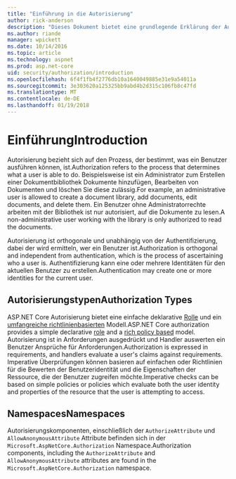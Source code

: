 ```yaml
---
title: "Einführung in die Autorisierung"
author: rick-anderson
description: "Dieses Dokument bietet eine grundlegende Erklärung der Autorisierung und erläutert, wie die Autorisierung auf ASP.NET Core bezieht."
ms.author: riande
manager: wpickett
ms.date: 10/14/2016
ms.topic: article
ms.technology: aspnet
ms.prod: asp.net-core
uid: security/authorization/introduction
ms.openlocfilehash: 6f4f1fb4f2776db10a1640049885e31e9a54011a
ms.sourcegitcommit: 3e303620a125325bb9abd4b2d315c106fb8c47fd
ms.translationtype: MT
ms.contentlocale: de-DE
ms.lasthandoff: 01/19/2018
---
```

# <a name="introduction"></a><span data-ttu-id="8706a-103">Einführung</span><span class="sxs-lookup"><span data-stu-id="8706a-103">Introduction</span></span>

<a name="security-authorization-introduction"></a>

<span data-ttu-id="8706a-104">Autorisierung bezieht sich auf den Prozess, der bestimmt, was ein Benutzer ausführen können, ist.</span><span class="sxs-lookup"><span data-stu-id="8706a-104">Authorization refers to the process that determines what a user is able to do.</span></span> <span data-ttu-id="8706a-105">Beispielsweise ist ein Administrator zum Erstellen einer Dokumentbibliothek Dokumente hinzufügen, Bearbeiten von Dokumenten und löschen Sie diese zulässig.</span><span class="sxs-lookup"><span data-stu-id="8706a-105">For example, an administrative user is allowed to create a document library, add documents, edit documents, and delete them.</span></span> <span data-ttu-id="8706a-106">Ein Benutzer ohne Administratorrechte arbeiten mit der Bibliothek ist nur autorisiert, auf die Dokumente zu lesen.</span><span class="sxs-lookup"><span data-stu-id="8706a-106">A non-administrative user working with the library is only authorized to read the documents.</span></span>

<span data-ttu-id="8706a-107">Autorisierung ist orthogonale und unabhängig von der Authentifizierung, dabei der wird ermitteln, wer ein Benutzer ist.</span><span class="sxs-lookup"><span data-stu-id="8706a-107">Authorization is orthogonal and independent from authentication, which is the process of ascertaining who a user is.</span></span> <span data-ttu-id="8706a-108">Authentifizierung kann eine oder mehrere Identitäten für den aktuellen Benutzer zu erstellen.</span><span class="sxs-lookup"><span data-stu-id="8706a-108">Authentication may create one or more identities for the current user.</span></span>

## <a name="authorization-types"></a><span data-ttu-id="8706a-109">Autorisierungstypen</span><span class="sxs-lookup"><span data-stu-id="8706a-109">Authorization Types</span></span>

<span data-ttu-id="8706a-110">ASP.NET Core Autorisierung bietet eine einfache deklarative [Rolle](roles.md) und ein [umfangreiche richtlinienbasierten](policies.md) Modell.</span><span class="sxs-lookup"><span data-stu-id="8706a-110">ASP.NET Core authorization provides a simple declarative [role](roles.md) and a [rich policy based](policies.md) model.</span></span> <span data-ttu-id="8706a-111">Autorisierung ist in Anforderungen ausgedrückt und Handler auswerten ein Benutzer Ansprüche für Anforderungen.</span><span class="sxs-lookup"><span data-stu-id="8706a-111">Authorization is expressed in requirements, and handlers evaluate a user's claims against requirements.</span></span> <span data-ttu-id="8706a-112">Imperative Überprüfungen können basieren auf einfachen oder Richtlinien für die Bewerten der Benutzeridentität und die Eigenschaften der Ressource, die der Benutzer zugreifen möchte.</span><span class="sxs-lookup"><span data-stu-id="8706a-112">Imperative checks can be based on simple policies or policies which evaluate both the user identity and properties of the resource that the user is attempting to access.</span></span>

## <a name="namespaces"></a><span data-ttu-id="8706a-113">Namespaces</span><span class="sxs-lookup"><span data-stu-id="8706a-113">Namespaces</span></span>

<span data-ttu-id="8706a-114">Autorisierungskomponenten, einschließlich der `AuthorizeAttribute` und `AllowAnonymousAttribute` Attribute befinden sich in der `Microsoft.AspNetCore.Authorization` Namespace.</span><span class="sxs-lookup"><span data-stu-id="8706a-114">Authorization components, including the `AuthorizeAttribute` and `AllowAnonymousAttribute` attributes are found in the `Microsoft.AspNetCore.Authorization` namespace.</span></span>
